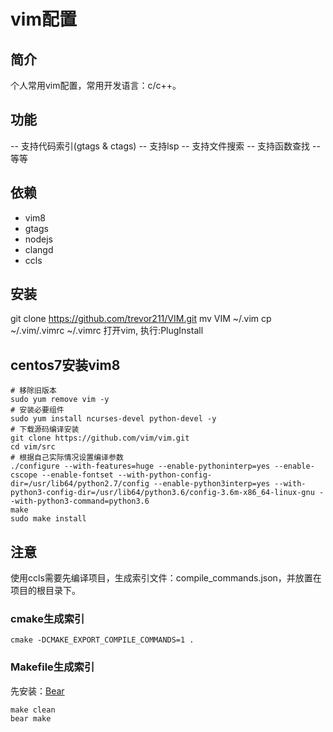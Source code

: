 # vim配置

## 简介

个人常用vim配置，常用开发语言：c/c++。

## 功能

-- 支持代码索引(gtags & ctags)
-- 支持lsp
-- 支持文件搜索
-- 支持函数查找
-- 等等

## 依赖

- vim8
- gtags
- nodejs
- clangd
- ccls

## 安装

git clone <https://github.com/trevor211/VIM.git>
mv VIM ~/.vim
cp ~/.vim/.vimrc ~/.vimrc
打开vim, 执行:PlugInstall

## centos7安装vim8

```
# 移除旧版本
sudo yum remove vim -y
# 安装必要组件
sudo yum install ncurses-devel python-devel -y
# 下载源码编译安装
git clone https://github.com/vim/vim.git
cd vim/src
# 根据自己实际情况设置编译参数
./configure --with-features=huge --enable-pythoninterp=yes --enable-cscope --enable-fontset --with-python-config-dir=/usr/lib64/python2.7/config --enable-python3interp=yes --with-python3-config-dir=/usr/lib64/python3.6/config-3.6m-x86_64-linux-gnu --with-python3-command=python3.6
make
sudo make install
```

## 注意

使用ccls需要先编译项目，生成索引文件：compile_commands.json，并放置在项目的根目录下。

### cmake生成索引

```
cmake -DCMAKE_EXPORT_COMPILE_COMMANDS=1 .
```

### Makefile生成索引

先安装：[Bear](https://github.com/rizsotto/Bear)

```
make clean
bear make
```
